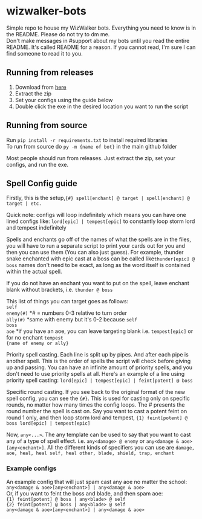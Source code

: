 # wizwalker-bots
Simple repo to house my WizWalker bots. Everything you need to know is in the README. Please do not try to dm me. <br />
Don't make messages in #support about my bots until you read the entire README. It's called README for a reason. If you cannot read, I'm sure I can find someone to read it to you.

## Running from releases
1. Download from [here](https://github.com/MajorPain1/wizwalkerbots/releases) <br />
2. Extract the zip <br />
3. Set your configs using the guide below <br />
4. Double click the exe in the desired location you want to run the script <br />

## Running from source
Run `pip install -r requirements.txt` to install required libraries <br />
To run from source do `py -m {name of bot}` in the main github folder <br />

Most people should run from releases. Just extract the zip, set your configs, and run the exe.

## Spell Config guide
Firstly, this is the setup,```{#} spell[enchant] @ target | spell[enchant] @ target | etc.``` 

Quick note: configs will loop indefinitely which means you can have one lined configs like: ```lord[epic] | tempest[epic]``` to constantly loop storm lord and tempest indefinitely

Spells and enchants go off of the names of what the spells are in the files, you will have to run a separate script to print your cards out for you and then you can use them (You can also just guess). For example, thunder snake enchanted with epic cast at a boss can be called like```thunder[epic] @ boss``` names don't need to be exact, as long as the word itself is contained within the actual spell. 

If you do not have an enchant you want to put on the spell, leave enchant blank without brackets, i.e. ```thunder @ boss```

This list of things you can target goes as follows: <br />
`self` <br />
`enemy(#)` *# = numbers 0-3 relative to turn order <br />
`ally(#)` *same with enemy but it's 0-2 because `self` <br />
`boss` <br />
`aoe` *if you have an aoe, you can leave targeting blank i.e. `tempest[epic]` or for no enchant `tempest` <br />
`{name of enemy or ally}` <br />

Priority spell casting. Each line is split up by pipes. And after each pipe is another spell. This is the order of spells the script will check before giving up and passing. You can have an infinite amount of priority spells, and you don't need to use priority spells at all.
Here's an example of a line using priority spell casting: ```lord[epic] | tempest[epic] | feint[potent] @ boss```

Specific round casting. If you see back to the original format of the new spell config, you can see the `{#}`. This is used for casting only on specific rounds, no matter how many times the config loops. The # presents the round number the spell is cast on. Say you want to cast a potent feint on round 1 only, and then loop storm lord and tempest, ```{1} feint[potent] @ boss
lord[epic] | tempest[epic]```

Now, `any<...>`. The any template can be used to say that you want to cast any of a type of spell effect. i.e. `any<damage> @ enemy` or `any<damage & aoe>[any<enchant>]`.
All the different kinds of specifiers you can use are `damage, aoe, heal, heal self, heal other, blade, shield, trap, enchant`

### Example configs
An example config that will just spam cast any aoe no matter the school: <br />
`any<damage & aoe>[any<enchant>] | any<damage & aoe>` <br />
Or, if you want to feint the boss and blade, and then spam aoe: <br />
`{1} feint[potent] @ boss | any<blade> @ self` <br />
`{2} feint[potent] @ boss | any<blade> @ self` <br />
`any<damage & aoe>[any<enchant>] | any<damage & aoe>`
